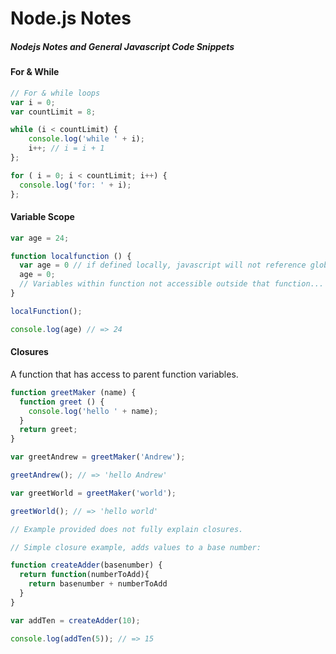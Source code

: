 # Node.js Notes

##### Nodejs Notes and General Javascript Code Snippets


#### For & While
```javascript
// For & while loops
var i = 0;
var countLimit = 8;

while (i < countLimit) {
    console.log('while ' + i);
    i++; // i = i + 1
};

for ( i = 0; i < countLimit; i++) {
  console.log('for: ' + i);
};
```
#### Variable Scope

```Javascript
var age = 24;

function localfunction () {
  var age = 0 // if defined locally, javascript will not reference global variable
  age = 0;
  // Variables within function not accessible outside that function...
}

localFunction();

console.log(age) // => 24

```

#### Closures

A function that has access to parent function variables.

```Javascript
function greetMaker (name) {
  function greet () {
    console.log('hello ' + name);
  }
  return greet;
}

var greetAndrew = greetMaker('Andrew');

greetAndrew(); // => 'hello Andrew'

var greetWorld = greetMaker('world');

greetWorld(); // => 'hello world'

// Example provided does not fully explain closures.

```
```Javascript
// Simple closure example, adds values to a base number:

function createAdder(basenumber) {
  return function(numberToAdd){
    return basenumber + numberToAdd
  }
}

var addTen = createAdder(10);

console.log(addTen(5)); // => 15

```
